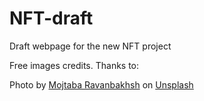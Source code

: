 # NFT-draft
Draft webpage for the new NFT project

Free images credits. Thanks to:


<html>

Photo by <a href="https://unsplash.com/@cybermoj?utm_source=unsplash&utm_medium=referral&utm_content=creditCopyText">Mojtaba Ravanbakhsh</a> on <a href="https://unsplash.com/s/photos/cat-funny?utm_source=unsplash&utm_medium=referral&utm_content=creditCopyText">Unsplash</a>
  
</html>